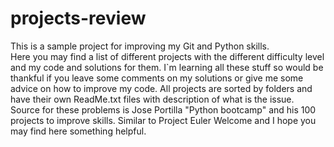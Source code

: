 # projects-review
This is a sample project for improving my Git and Python skills.  
Here you may find a list of different projects with the different difficulty level and my code and solutions for them. 
I`m learning all these stuff so would be thankful if you leave some comments on my solutions or give me some advice on how to improve my code.
All projects are sorted by folders and have their own ReadMe.txt files with description of what is the issue. 
Source for these problems is Jose Portilla "Python bootcamp" and his 100 projects to improve skills. Similar to Project Euler 
Welcome and I hope you may find here something helpful.
